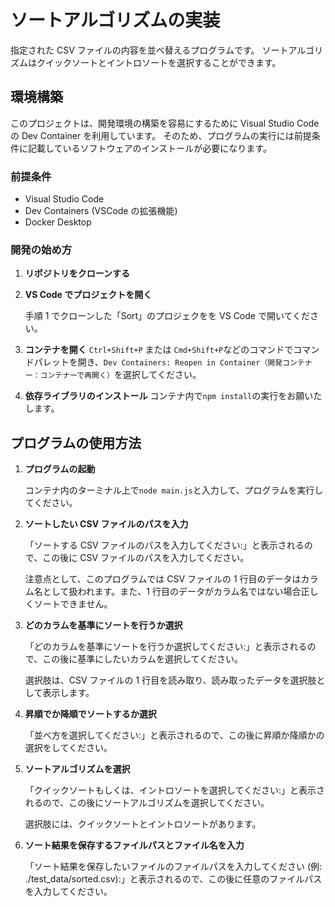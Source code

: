 # ソートアルゴリズムの実装

指定された CSV ファイルの内容を並べ替えるプログラムです。
ソートアルゴリズムはクイックソートとイントロソートを選択することができます。

## 環境構築

このプロジェクトは、開発環境の構築を容易にするために Visual Studio Code の Dev Container を利用しています。
そのため、プログラムの実行には前提条件に記載しているソフトウェアのインストールが必要になります。

### 前提条件

- Visual Studio Code
- Dev Containers (VSCode の拡張機能)
- Docker Desktop

### 開発の始め方

1.  **リポジトリをクローンする**

2.  **VS Code でプロジェクトを開く**

    手順 1 でクローンした「Sort」のプロジェクをを VS Code で開いてください。

3.  **コンテナを開く**
    `Ctrl+Shift+P` または `Cmd+Shift+P`などのコマンドでコマンドパレットを開き、`Dev Containers: Reopen in Container（開発コンテナー：コンテナーで再開く）`を選択してください。

4.  **依存ライブラリのインストール**
    コンテナ内で`npm install`の実行をお願いたします。

## プログラムの使用方法

1. **プログラムの起動**

   コンテナ内のターミナル上で`node main.js`と入力して、プログラムを実行してください。

2. **ソートしたい CSV ファイルのパスを入力**

   「ソートする CSV ファイルのパスを入力してください:」と表示されるので、この後に CSV ファイルのパスを入力してください。

   注意点として、このプログラムでは CSV ファイルの 1 行目のデータはカラム名として扱われます。また、1 行目のデータがカラム名ではない場合正しくソートできません。

3. **どのカラムを基準にソートを行うか選択**

   「どのカラムを基準にソートを行うか選択してください:」と表示されるので、この後に基準にしたいカラムを選択してください。

   選択肢は、CSV ファイルの 1 行目を読み取り、読み取ったデータを選択肢として表示します。

4. **昇順でか降順でソートするか選択**

   「並べ方を選択してください:」と表示されるので、この後に昇順か降順かの選択をしてください。

5. **ソートアルゴリズムを選択**

   「クイックソートもしくは、イントロソートを選択してください:」と表示されるので、この後にソートアルゴリズムを選択してください。

   選択肢には、クイックソートとイントロソートがあります。

6. **ソート結果を保存するファイルパスとファイル名を入力**

   「ソート結果を保存したいファイルのファイルパスを入力してください (例: ./test_data/sorted.csv):」と表示されるので、この後に任意のファイルパスを入力してください。
